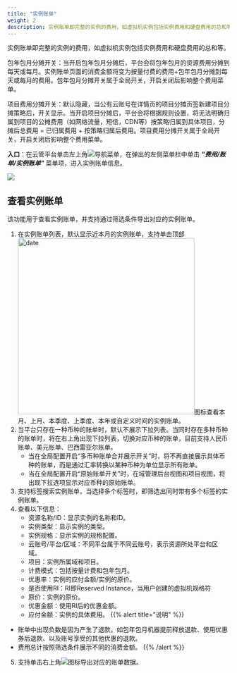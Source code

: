 ```yaml
---
title: "实例账单"
weight: 2
description: 实例账单即完整的实例的费用，如虚拟机实例包括实例费用和硬盘费用的总和等
---
```


实例账单即完整的实例的费用，如虚拟机实例包括实例费用和硬盘费用的总和等。

包年包月分摊开关：当开启包年包月分摊后，平台会将包年包月的资源费用分摊到每天或每月。实例账单页面的消费金额将变为按量付费的费用+包年包月分摊到每天或每月的费用。包年包月分摊开关属于全局开关，开启关闭后影响整个费用菜单。

项目费用分摊开关：默认隐藏，当公有云账号在详情页的项目分摊页签新建项目分摊策略后，开关显示。当开启项目分摊后，平台会将根据规则设置，将无法明确归属到项目的公摊费用（如网络流量，短信，CDN等）按策略归属到具体项目，分摊后总费用 = 已归属费用 + 按策略归属后费用。项目费用分摊开关属于全局开关，开启关闭后影响整个费用菜单。

**入口**：在云管平台单击左上角![](../../../images/intro/nav.png)导航菜单，在弹出的左侧菜单栏中单击 **_"费用/账单/实例账单"_** 菜单项，进入实例账单信息。

  ![](../../../images/bill/associatebill.png)


## 查看实例账单

该功能用于查看实例账单，并支持通过筛选条件导出对应的实例账单。

1. 在实例账单列表，默认显示近本月的实例账单，支持单击顶部<img src="../../../images/bill/month1.png" width="400" alt="date">图标查看本月、上月、本季度、上季度、本年或自定义时间的实例账单。
2. 当平台只存在一种币种的账单时，默认不展示下拉列表。当同时存在多种币种的账单时，将在右上角出现下拉列表，切换对应币种的账单，目前支持人民币账单、美元账单、巴西雷亚尔账单。
    - 当在全局配置开启“多币种账单合并展示开关”时，将不再直接展示具体币种的账单，而是通过汇率转换以某种币种为单位显示所有账单。
    - 当在全局配置开启“原始账单开关”时，在域管理后台视图和项目视图，将出现下拉选项显示对应币种的原始账单。
3. 支持标签搜索实例账单，当选择多个标签时，即筛选出同时带有多个标签的实例账单。
4. 查看以下信息：
    - 资源名称/ID：显示实例的名称和ID。
    - 实例类型：显示实例的类型。
    - 实例规格：显示实例的规格配置。
    - 云账号/平台/区域：不同平台属于不同云账号，表示资源所处平台和区域。
    - 项目：实例所属域和项目。
    - 计费模式：包括按量计费和包年包月。
    - 优惠率：实例的应付金额/实例的原价。
    - 是否使用RI：RI即Reserved Instance，当用户创建的虚拟机规格符
    - 原价：实例的原价。
    - 优惠金额：使用RI后的优惠金额。
    - 应付金额：实例的具体费用。
{{% alert title="说明" %}}
- 账单中出现负数是因为产生了退款，如包年包月机器提前释放退款、使用优惠券后退款、以及账号享受的其他优惠的退款。
- 费用总计按照筛选条件展示不同的消费金额。
{{% /alert %}}
5. 支持单击右上角![](../../../images/system/download.png)图标导出对应的账单数据。